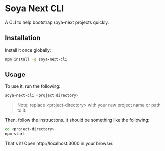 # Soya Next CLI
A CLI to help bootstrap soya-next projects quickly.

## Installation
Install it once globally:
```bash
npm install -g soya-next-cli
```

## Usage
To use it, run the following:
```bash
soya-next-cli <project-directory>
```

> Note: replace \<project-directory\> with your new project name or path to it.

Then, follow the instructions. It should be something like the following:
```bash
cd <project-directory>
npm start
```

That's it! Open http://localhost:3000 in your browser.

